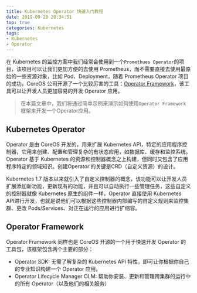 ```yaml
---
title: Kubernetes Operator 快速入门教程
date: 2019-09-20 20:34:51
top: true 
categories: Kubernetes
tags: 
- Kubernetes
- Operator
---
```


在 Kubernetes 的监控方案中我们经常会使用到一个`Promethues Operator`的项目，该项目可以让我们更加方便的去使用 Prometheus，而不需要直接去使用最原始的一些资源对象，比如 Pod、Deployment，随着 Prometheus Operator 项目的成功，CoreOS 公司开源了一个比较厉害的工具：[Operator Framework](https://github.com/operator-framework)，该工具可以让开发人员更加容易的开发 Operator 应用。

> 在本篇文章中，我们将通过简单示例来演示如何使用`Operator Framework`框架来开发一个Operator应用。

## Kubernetes Operator

Operator 是由 CoreOS 开发的，用来扩展 Kubernetes API，特定的应用程序控制器，它用来创建、配置和管理复杂的有状态应用，如数据库、缓存和监控系统。Operator 基于 Kubernetes 的资源和控制器概念之上构建，但同时又包含了应用程序特定的领域知识。创建Operator 的关键是CRD（自定义资源）的设计。

Kubernetes 1.7 版本以来就引入了自定义控制器的概念，该功能可以让开发人员扩展添加新功能，更新现有的功能，并且可以自动执行一些管理任务，这些自定义的控制器就像 Kubernetes 原生的组件一样，Operator 直接使用 Kubernetes API进行开发，也就是说他们可以根据这些控制器内部编写的自定义规则来监控集群、更改 Pods/Services、对正在运行的应用进行扩缩容。

## Operator Framework

Operator Framework 同样也是 CoreOS 开源的一个用于快速开发 Operator 的工具包，该框架包含两个主要的部分：

- Operator SDK: 无需了解复杂的 Kubernetes API 特性，即可让你根据你自己的专业知识构建一个 Operator 应用。
- Operator Lifecycle Manager OLM: 帮助你安装、更新和管理跨集群的运行中的所有 Operator（以及他们的相关服务）